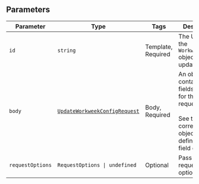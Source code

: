 ## Parameters

| Parameter | Type | Tags | Description |
|  --- | --- | --- | --- |
| `id` | `string` | Template, Required | The UUID for the `WorkweekConfig` object being updated. |
| `body` | [`UpdateWorkweekConfigRequest`](../../doc/models/update-workweek-config-request.md) | Body, Required | An object containing the fields to POST for the request.<br><br>See the corresponding object definition for field details. |
| `requestOptions` | `RequestOptions \| undefined` | Optional | Pass additional request options. |
